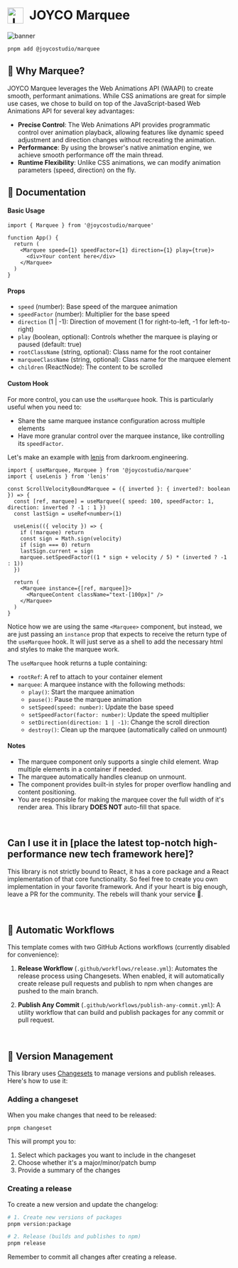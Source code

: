 # <img src="https://raw.githubusercontent.com/joyco-studio/marquee/main/static/JOYCO.png" alt="JOYCO Logo" height="36" width="36" align="top" />&nbsp;&nbsp;JOYCO Marquee

<img src="https://raw.githubusercontent.com/joyco-studio/marquee/main/static/banner.png" alt="banner" />

```bash
pnpm add @joycostudio/marquee
```

## 🤔 Why Marquee?

JOYCO Marquee leverages the Web Animations API (WAAPI) to create smooth, performant animations. While CSS animations are great for simple use cases, we chose to build on top of the JavaScript-based Web Animations API for several key advantages:

- **Precise Control**: The Web Animations API provides programmatic control over animation playback, allowing features like dynamic speed adjustment and direction changes without recreating the animation.
- **Performance**: By using the browser's native animation engine, we achieve smooth performance off the main thread.
- **Runtime Flexibility**: Unlike CSS animations, we can modify animation parameters (speed, direction) on the fly.

## 📖 Documentation

#### Basic Usage

```tsx
import { Marquee } from '@joycostudio/marquee'

function App() {
  return (
    <Marquee speed={1} speedFactor={1} direction={1} play={true}>
      <div>Your content here</div>
    </Marquee>
  )
}
```

#### Props

- `speed` (number): Base speed of the marquee animation
- `speedFactor` (number): Multiplier for the base speed
- `direction` (1 | -1): Direction of movement (1 for right-to-left, -1 for left-to-right)
- `play` (boolean, optional): Controls whether the marquee is playing or paused (default: true)
- `rootClassName` (string, optional): Class name for the root container
- `marqueeClassName` (string, optional): Class name for the marquee element
- `children` (ReactNode): The content to be scrolled

#### Custom Hook

For more control, you can use the `useMarquee` hook. This is particularly useful when you need to:

- Share the same marquee instance configuration across multiple elements
- Have more granular control over the marquee instance, like controlling its `speedFactor`.

Let's make an example with [lenis](https://github.com/darkroomengineering/lenis) from darkroom.engineering.

```tsx
import { useMarquee, Marquee } from '@joycostudio/marquee'
import { useLenis } from 'lenis'

const ScrollVelocityBoundMarquee = ({ inverted }: { inverted?: boolean }) => {
  const [ref, marquee] = useMarquee({ speed: 100, speedFactor: 1, direction: inverted ? -1 : 1 })
  const lastSign = useRef<number>(1)

  useLenis(({ velocity }) => {
    if (!marquee) return
    const sign = Math.sign(velocity)
    if (sign === 0) return
    lastSign.current = sign
    marquee.setSpeedFactor((1 * sign + velocity / 5) * (inverted ? -1 : 1))
  })

  return (
    <Marquee instance={[ref, marquee]}>
      <MarqueeContent className="text-[100px]" />
    </Marquee>
  )
}
```

Notice how we are using the same `<Marquee>` component, but instead, we are just passing an `instance` prop that expects to receive the return type of the `useMarquee` hook. It will just serve as a shell to add the necessary html and styles to make the marquee work.

The `useMarquee` hook returns a tuple containing:

- `rootRef`: A ref to attach to your container element
- `marquee`: A marquee instance with the following methods:
  - `play()`: Start the marquee animation
  - `pause()`: Pause the marquee animation
  - `setSpeed(speed: number)`: Update the base speed
  - `setSpeedFactor(factor: number)`: Update the speed multiplier
  - `setDirection(direction: 1 | -1)`: Change the scroll direction
  - `destroy()`: Clean up the marquee (automatically called on unmount)

#### Notes

- The marquee component only supports a single child element. Wrap multiple elements in a container if needed.
- The marquee automatically handles cleanup on unmount.
- The component provides built-in styles for proper overflow handling and content positioning.
- You are responsible for making the marquee cover the full width of it's render area. This library **DOES NOT** auto-fill that space.

<br/>

## Can I use it in [place the latest top-notch high-performance new tech framework here]?

This library is not strictly bound to React, it has a core package and a React implementation of that core functionality. So feel free to create you own implementation in your favorite framework. And if your heart is big enough, leave a PR for the community. The rebels will thank your service 🫡.

<br/>

## 🤖 Automatic Workflows

This template comes with two GitHub Actions workflows (currently disabled for convenience):

1. **Release Workflow** (`.github/workflows/release.yml`): Automates the release process using Changesets. When enabled, it will automatically create release pull requests and publish to npm when changes are pushed to the main branch.

2. **Publish Any Commit** (`.github/workflows/publish-any-commit.yml`): A utility workflow that can build and publish packages for any commit or pull request.

<br/>

## 🦋 Version Management

This library uses [Changesets](https://github.com/changesets/changesets) to manage versions and publish releases. Here's how to use it:

### Adding a changeset

When you make changes that need to be released:

```bash
pnpm changeset
```

This will prompt you to:

1. Select which packages you want to include in the changeset
2. Choose whether it's a major/minor/patch bump
3. Provide a summary of the changes

### Creating a release

To create a new version and update the changelog:

```bash
# 1. Create new versions of packages
pnpm version:package

# 2. Release (builds and publishes to npm)
pnpm release
```

Remember to commit all changes after creating a release.
